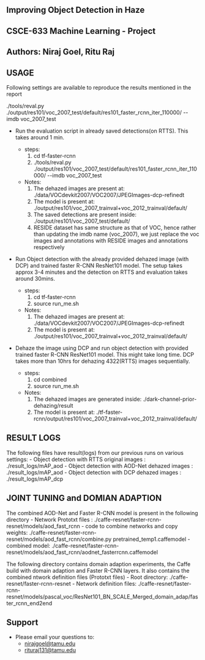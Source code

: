 Improving Object Detection in Haze
------------------------------------
CSCE-633 Machine Learning - Project
------------------------------------
Authors: Niraj Goel, Ritu Raj
------------------------------------

USAGE
-------------------
Following settings are available to reproduce the results mentioned in the report

./tools/reval.py ./output/res101/voc_2007_test/default/res101_faster_rcnn_iter_110000/ --imdb voc_2007_test

- Run the evaluation script in already saved detections(on RTTS). This takes around 1 min.
    - steps:
        1. cd tf-faster-rcnn
        2. ./tools/reval.py ./output/res101/voc_2007_test/default/res101_faster_rcnn_iter_110000/ --imdb voc_2007_test
    - Notes:
        1. The dehazed images are present at: ./data/VOCdevkit2007/VOC2007/JPEGImages-dcp-refinedt
        2. The model is present at: ./output/res101/voc_2007_trainval+voc_2012_trainval/default/
        3. The saved detections are present inside: ./output/res101/voc_2007_test/default/
        4. RESIDE dataset has same structure as that of VOC, hence rather than updating the imdb name (voc_2007), we just 
           replace the voc images and annotations with RESIDE images and annotations respectively
        

- Run Object detection with the already provided dehazed image (with DCP) and trained faster R-CNN ResNet101 model. The setup takes
  approx 3-4 minutes and the detection on RTTS and evaluation takes around 30mins.
    - steps:
        1. cd tf-faster-rcnn
        2. source run_me.sh
    - Notes:
        1. The dehazed images are present at: ./data/VOCdevkit2007/VOC2007/JPEGImages-dcp-refinedt
        2. The model is present at: ./output/res101/voc_2007_trainval+voc_2012_trainval/default/

- Dehaze the image using DCP and run object detection with provided trained faster R-CNN ResNet101 model. This might take long time. 
  DCP takes more than 10hrs for dehazing 4322(RTTS) images sequentially.
    - steps:
        1. cd combined
        2. source run_me.sh
    - Notes:
        1. The dehazed images are generated inside: ./dark-channel-prior-dehazing/result 
        2. The model is present at: ./tf-faster-rcnn/output/res101/voc_2007_trainval+voc_2012_trainval/default/

RESULT LOGS
--------------------
The following files have result(logs) from our previous runs on various settings:
    - Object detection with RTTS original images   : ./result_logs/mAP_aod
    - Object detection with AOD-Net dehazed images : ./result_logs/mAP_aod
    - Object detection with DCP dehazed images     : ./result_logs/mAP_dcp

JOINT TUNING and DOMIAN ADAPTION
------------------------------------
The combined AOD-Net and Faster R-CNN model is present in the following directory
    - Network Prototxt files : ./caffe-resnet/faster-rcnn-resnet/models/aod_fast_rcnn
    - code to combine networks and copy weights: ./caffe-resnet/faster-rcnn-resnet/models/aod_fast_rcnn/combine.py  pretrained_temp1.caffemodel
    - combined model: ./caffe-resnet/faster-rcnn-resnet/models/aod_fast_rcnn/aodnet_fasterrcnn.caffemodel

The following directory contains domain adaption experiments, the Caffe build with domain adaption and Faster R-CNN layers. It also contains the 
combined ntwork definition files (Prototxt files)
    - Root directory: ./caffe-resnet/faster-rcnn-resnet
    - Network definition files: ./caffe-resnet/faster-rcnn-resnet/models/pascal_voc/ResNet101_BN_SCALE_Merged_domain_adap/faster_rcnn_end2end


Support
-------
- Please email your questions to:
    - nirajgoel@tamu.edu
    - rituraj131@tamu.edu
